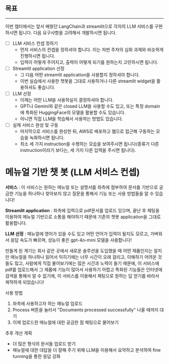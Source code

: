 ## 목표

---

이번 챕터에서는 앞서 배웠던 LangChain과 streamlit으로 각자의 LLM 서비스를 구현하시면 됩니다. 다음 요구사항을 고려해서 개발하시면 됩니다.

- [ ]  LLM 서비스 컨셉 정하기
    - 먼저 서비스의 컨셉을 정하셔야 합니다. 이는 저번 주차의 심화 과제와 비슷하게 진행하시면 됩니다.
    - 입력이 어떻게 주어지고, 출력이 어떻게 되기를 원하는지 고민하시면 됩니다.
- [ ]  Streamlit application 선정
    - 그 다음 어떤 streamlit application을 사용할지 정하셔야 합니다.
    - 이번 실습에서 사용한 챗봇을 그대로 사용하거나 다른 streamlit widget을 활용하셔도 좋습니다.
- [ ]  LLM 선정
    - 이제는 어떤 LLM을 사용하실지 결정하셔야 합니다.
    - GPT나 Gemini와 같은 closed LLM을 사용할 수도 있고, 또는 특정 domain에 특화된 HuggingFace의 모델을 활용할 수도 있습니다.
    - 아니면 직접 LLM을 학습해서 사용하는 방법도 있습니다.
- [ ]  실제 서비스 완성 및 구동
    - 마지막으로 서비스를 완성한 뒤, AWS로 배포하고 웹으로 접근해 구동하는 모습을 녹화하시면 됩니다.
    - 최소 세 가지 instruction을 수행하는 모습을 보여주시면 됩니다(종류가 다른 instruction이라기 보다는, 세 가지 다른 입력을 주시면 됩니다).




# 메뉴얼 기반 챗 봇 (LLM 서비스 컨셉)
**서비스** : 이 서비스는 원하는 메뉴얼 또는 설명서를 좌측에 첨부하여 문서를 기반으로 궁금한 기능을 하나하나 찾아보지 않고 질문을 통해서 기능 또는 사용 방법들을 알 수 있습니다!

**Streamlit application** : 좌측에 입력으로 pdf문서를 업로드 있으며, 끝난 후 채팅을 이용하여 메뉴얼 기반으로 소통을 해야하기 때문에 기존의 챗봇 application을 그대로 활용합니다.

**LLM 선정** : 매뉴얼에 영어가 있을 수도 있고 어떤 언어가 입력이 될지도 모르고, 가벼워서 응답 속도가 빠르며, 성능이 좋은 gpt-4o-mini 모델을 사용합니다!

만들게 된 계기는 회사 같은 곳에서 새로운 솔루션을 도입했을 때 어떤 제품인지는 알지만 매뉴얼을 하나하나 읽어서 익히기에는 너무 시간이 오래 걸리고, 이해하기 어려운 것들도 많고, 사람에게 직접 물어보기에는 많은 시간과 노력이 들기 때문에, 이 서비스에 pdf를 업로드해서 그 제품에 기능이 많아서 사용하기 어렵고 특화된 기능들은 인터넷에 검색을 통해서 알 수 없기에, 이 서비스를 이용해서 채팅으로 원하는 답 얻기를 바라서 제작하게 되었습니다!

사용 방법
1. 좌측에 사용하고자 하는 매뉴얼 업로드
2. Process 버튼을 눌러서 "Documents processed successfully" 나올 때까지 대기
3. 이제 업로드한 매뉴얼에 대한 궁금한 점 채팅으로 물어보기

추후 개선 계획
- 더 많은 형식의 문서들 업로드 받기
- 매뉴얼에 대한 대답을 더 잘해 주기 위해 LLM을 이용해서 요약하고 분석하여 fine tunning을 통한 응답 강화

